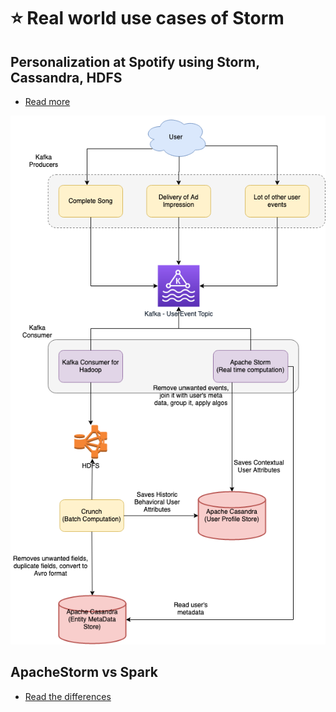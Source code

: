 # :star: Real world use cases of Storm

## Personalization at Spotify using Storm, Cassandra, HDFS
- [Read more](../../../3_HLDDesignProblems/PersonalizationSpotify)

![img.png](../../../3_HLDDesignProblems/PersonalizationSpotify/assets/PersonalizationSpotify.drawio.png)

## ApacheStorm vs Spark
- [Read the differences](https://phoenixnap.com/kb/apache-storm-vs-spark)